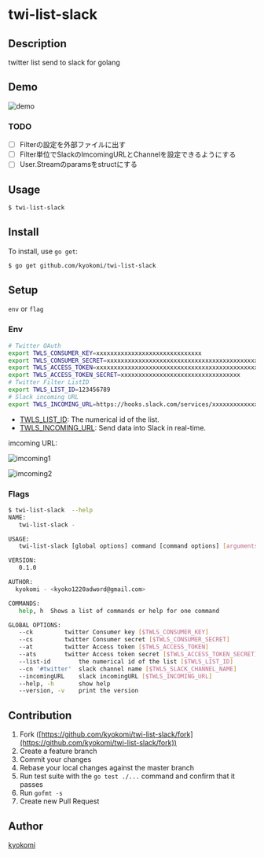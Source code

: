 twi-list-slack
====

## Description
twitter list send to slack for golang

## Demo
![demo](https://qiita-image-store.s3.amazonaws.com/0/40887/2c919683-8cba-116d-4563-bfb57573a80a.png "スクリーンショット_2015-01-16_22_11_08.png")

### TODO

- [ ] Filterの設定を外部ファイルに出す
- [ ] Filter単位でSlackのImcomingURLとChannelを設定できるようにする
- [ ] User.Streamのparamsをstructにする

## Usage

```bash
$ twi-list-slack
```

## Install

To install, use `go get`:

```bash
$ go get github.com/kyokomi/twi-list-slack
```

## Setup 
`env` or `flag`

### Env

```bash
# Twitter OAuth
export TWLS_CONSUMER_KEY=xxxxxxxxxxxxxxxxxxxxxxxxxxxxxx
export TWLS_CONSUMER_SECRET=xxxxxxxxxxxxxxxxxxxxxxxxxxxxxxxxxxxxxxxxxxxxx
export TWLS_ACCESS_TOKEN=xxxxxxxxxxxxxxxxxxxxxxxxxxxxxxxxxxxxxxxxxxxxxxxxxxx
export TWLS_ACCESS_TOKEN_SECRET=xxxxxxxxxxxxxxxxxxxxxxxxxxxxxxxxxx
# Twitter Filter ListID
export TWLS_LIST_ID=123456789
# Slack incoming URL
export TWLS_INCOMING_URL=https://hooks.slack.com/services/xxxxxxxxxxxxxxxxxxxxxxxxx
```

- [TWLS_LIST_ID](https://dev.twitter.com/rest/reference/get/lists/members): The numerical id of the list.
- [TWLS_INCOMING_URL](https://my.slack.com/services/new/incoming-webhook): Send data into Slack in real-time.

imcoming URL:

![imcoming1](https://qiita-image-store.s3.amazonaws.com/0/40887/f8338a8f-1189-8889-7e1f-7feb7c416bd6.png "スクリーンショット_2015-01-16_20_58_27.png")

![imcoming2](https://qiita-image-store.s3.amazonaws.com/0/40887/6013f80f-c44b-3ac7-100d-acc03e9df447.png "スクリーンショット_2015-01-16_20_59_01.png")

### Flags

```bash
$ twi-list-slack  --help
NAME:
   twi-list-slack -

USAGE:
   twi-list-slack [global options] command [command options] [arguments...]

VERSION:
   0.1.0

AUTHOR:
  kyokomi - <kyoko1220adword@gmail.com>

COMMANDS:
   help, h	Shows a list of commands or help for one command

GLOBAL OPTIONS:
   --ck 		twitter Consumer key [$TWLS_CONSUMER_KEY]
   --cs 		twitter Consumer secret [$TWLS_CONSUMER_SECRET]
   --at 		twitter Access token [$TWLS_ACCESS_TOKEN]
   --ats 		twitter Access token secret [$TWLS_ACCESS_TOKEN_SECRET]
   --list-id 		the numerical id of the list [$TWLS_LIST_ID]
   --cn '#twitter'	slack channel name [$TWLS_SLACK_CHANNEL_NAME]
   --incomingURL 	slack incomingURL [$TWLS_INCOMING_URL]
   --help, -h		show help
   --version, -v	print the version
```

## Contribution

1. Fork ([https://github.com/kyokomi/twi-list-slack/fork](https://github.com/kyokomi/twi-list-slack/fork))
1. Create a feature branch
1. Commit your changes
1. Rebase your local changes against the master branch
1. Run test suite with the `go test ./...` command and confirm that it passes
1. Run `gofmt -s`
1. Create new Pull Request

## Author

[kyokomi](https://github.com/kyokomi)
